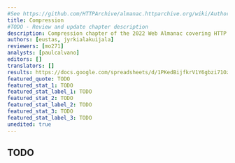 ```yaml
---
#See https://github.com/HTTPArchive/almanac.httparchive.org/wiki/Authors'-Guide#metadata-to-add-at-the-top-of-your-chapters
title: Compression
#TODO - Review and update chapter description
description: Compression chapter of the 2022 Web Almanac covering HTTP compression, algorithms, compression levels, content types, 1st party and 3rd party compression and opportunities.
authors: [eustas, jyrkialakuijala]
reviewers: [mo271]
analysts: [paulcalvano]
editors: []
translators: []
results: https://docs.google.com/spreadsheets/d/1PKedBijfkrV1Y6gbzi71Ozw5ylBnq2EZLlAt2lfAEUk/
featured_quote: TODO
featured_stat_1: TODO
featured_stat_label_1: TODO
featured_stat_2: TODO
featured_stat_label_2: TODO
featured_stat_3: TODO
featured_stat_label_3: TODO
unedited: true
---
```


## TODO
